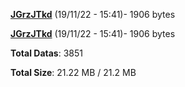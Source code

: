 [**JGrzJTkd**](/data/JGrzJTkd.txt) (19/11/22 - 15:41)- 1906 bytes

[**JGrzJTkd**](/data/JGrzJTkd.txt) (19/11/22 - 15:41)- 1906 bytes

**Total Datas**: 3851

**Total Size**: 21.22 MB / 21.2 MB